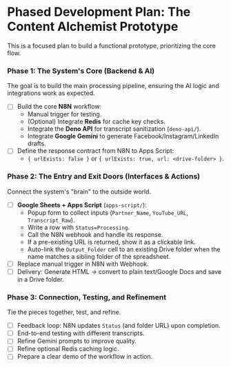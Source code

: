# **Phased Development Plan: The Content Alchemist Prototype**

This is a focused plan to build a functional prototype, prioritizing the core flow.

### **Phase 1: The System's Core (Backend & AI)**

The goal is to build the main processing pipeline, ensuring the AI logic and integrations work as expected.

* [ ] Build the core **N8N** workflow:
  * Manual trigger for testing.
  * (Optional) Integrate **Redis** for cache key checks.
  * Integrate the **Deno API** for transcript sanitization (`deno-api/`).
  * Integrate **Google Gemini** to generate Facebook/Instagram/LinkedIn drafts.
* [ ] Define the response contract from N8N to Apps Script:
  * `{ urlExists: false }` or `{ urlExists: true, url: <drive-folder> }`.

### **Phase 2: The Entry and Exit Doors (Interfaces & Actions)**

Connect the system's "brain" to the outside world.

* [ ] **Google Sheets + Apps Script** (`apps-script/`):
  * Popup form to collect inputs (`Partner_Name`, `YouTube_URL`, `Transcript_Raw`).
  * Write a row with `Status=Processing`.
  * Call the N8N webhook and handle its response.
  * If a pre-existing URL is returned, show it as a clickable link.
  * Auto-link the `Output_Folder` cell to an existing Drive folder when the name matches a sibling folder of the spreadsheet.
* [ ] Replace manual trigger in N8N with Webhook.
* [ ] Delivery: Generate HTML → convert to plain text/Google Docs and save in a Drive folder.

### **Phase 3: Connection, Testing, and Refinement**

Tie the pieces together, test, and refine.

* [ ] Feedback loop: N8N updates `Status` (and folder URL) upon completion.
* [ ] End-to-end testing with different transcripts.
* [ ] Refine Gemini prompts to improve quality.
* [ ] Refine optional Redis caching logic.
* [ ] Prepare a clear demo of the workflow in action.
